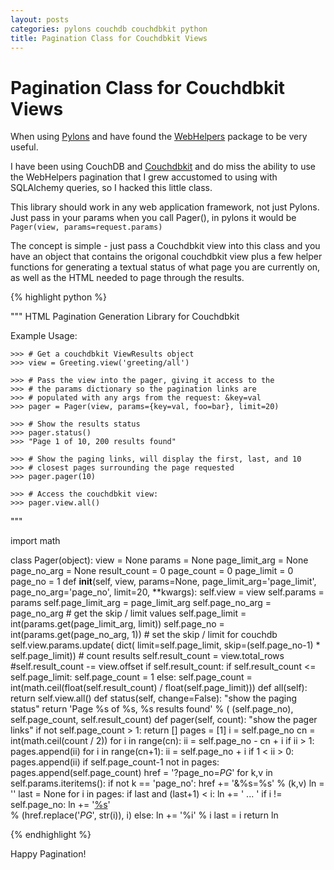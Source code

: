 ```yaml
---
layout: posts
categories: pylons couchdb couchdbkit python
title: Pagination Class for Couchdbkit Views
---
```


Pagination Class for Couchdbkit Views
===


When using [Pylons](http://pylonshq.com) and have found the
[WebHelpers](http://pypi.python.org/pypi/WebHelpers) package to be very useful.

I have been using CouchDB and [Couchdbkit](http://couchdbkit.org/) and do miss
the ability to use the WebHelpers pagination that I grew accustomed to using
with SQLAlchemy queries, so I hacked this little class.

This library should work in any web application framework, not just Pylons.
Just pass in your params when you call Pager(), in pylons it would be
`Pager(view, params=request.params)`

The concept is simple - just pass a Couchdbkit view into this class and you
have an object that contains the origonal couchdbkit view plus a few helper
functions for generating a textual status of what page you are currently on,
as well as the HTML needed to page through the results.

{% highlight python %}

"""
HTML Pagination Generation Library for Couchdbkit

Example Usage:

	>>> # Get a couchdbkit ViewResults object
	>>> view = Greeting.view('greeting/all')

	>>> # Pass the view into the pager, giving it access to the
	>>> # the params dictionary so the pagination links are 
	>>> # populated with any args from the request: &key=val 
	>>> pager = Pager(view, params={key=val, foo=bar}, limit=20)

	>>> # Show the results status
	>>> pager.status()
	>>> "Page 1 of 10, 200 results found"

	>>> # Show the paging links, will display the first, last, and 10
	>>> # closest pages surrounding the page requested
	>>> pager.pager(10)

	>>> # Access the couchdbkit view:
	>>> pager.view.all()

"""

import math

class Pager(object):
	view = None
	params = None
	page_limit_arg = None
	page_no_arg = None
	result_count = 0
	page_count = 0
	page_limit = 0
	page_no = 1
	def __init__(self, view, params=None, 
		page_limit_arg='page_limit', page_no_arg='page_no', 
		limit=20, **kwargs):
		self.view = view
		self.params = params
		self.page_limit_arg = page_limit_arg
		self.page_no_arg = page_no_arg
		# get the skip / limit values
		self.page_limit = int(params.get(page_limit_arg, limit))
		self.page_no = int(params.get(page_no_arg, 1))
		# set the skip / limit for couchdb
		self.view.params.update(
			dict(
				limit=self.page_limit, 
				skip=(self.page_no-1) * self.page_limit))
		# count results
		self.result_count = view.total_rows
		#self.result_count -= view.offset
		if self.result_count:
			if self.result_count <= self.page_limit:
				self.page_count = 1
			else:
				self.page_count = \
				int(math.ceil(float(self.result_count) / float(self.page_limit))) 
	def all(self):
		return self.view.all()
	def status(self, change=False):
		"show the paging status"
		return 'Page %s of %s, %s results found' % (
			(self.page_no), self.page_count, self.result_count)
	def pager(self, count):
		"show the pager links"
		if not self.page_count > 1: return []
		pages = [1]
		i = self.page_no
		cn = int(math.ceil(count / 2))
		for i in range(cn):
			ii = self.page_no - cn + i
			if ii > 1: pages.append(ii)
		for i in range(cn+1):
			ii = self.page_no + i
			if 1 < ii > 0: pages.append(ii)
		if self.page_count-1 not in pages:
			pages.append(self.page_count)
		href = '?page_no=_PG_'
		for k,v in self.params.iteritems():
			if not k == 'page_no':
				href += '&%s=%s' % (k,v)
		ln = ''
		last = None
		for i in pages:
			if last and (last+1) < i:
				ln += ' ... '
			if i != self.page_no:
				ln += '<a class="pager_link" href="%s">%s</a>' \
					% (href.replace('_PG_', str(i)), i)
			else:
				ln += '<span class="pager_curpage">%i</span>' % i
			last = i
		return ln

{% endhighlight %}

Happy Pagination!
